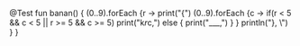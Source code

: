 @Test
fun banan() {
(0..9).forEach {r ->
print("{")
(0..9).forEach {c ->
if(r < 5 && c < 5 || r  >= 5 && c >= 5)
print("k$r$c,")
else {
print("___,")
}
}
println("}, \\")
}
}